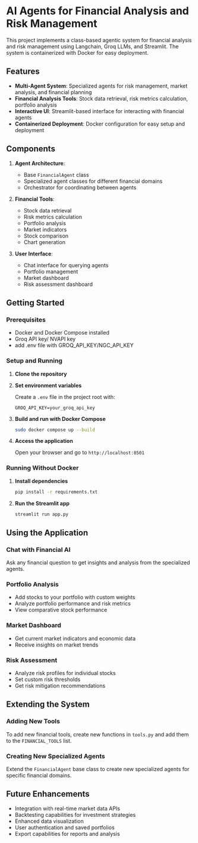 # AI Agents for Financial Analysis and Risk Management

This project implements a class-based agentic system for financial analysis and risk management using Langchain, Groq LLMs, and Streamlit. The system is containerized with Docker for easy deployment.

## Features

- **Multi-Agent System**: Specialized agents for risk management, market analysis, and financial planning
- **Financial Analysis Tools**: Stock data retrieval, risk metrics calculation, portfolio analysis
- **Interactive UI**: Streamlit-based interface for interacting with financial agents
- **Containerized Deployment**: Docker configuration for easy setup and deployment

## Components

1. **Agent Architecture**:
   - Base `FinancialAgent` class
   - Specialized agent classes for different financial domains
   - Orchestrator for coordinating between agents

2. **Financial Tools**:
   - Stock data retrieval
   - Risk metrics calculation
   - Portfolio analysis
   - Market indicators
   - Stock comparison
   - Chart generation

3. **User Interface**:
   - Chat interface for querying agents
   - Portfolio management
   - Market dashboard
   - Risk assessment dashboard

## Getting Started

### Prerequisites

- Docker and Docker Compose installed
- Groq API key/ NVAPI key
- add .env file with GROQ_API_KEY/NGC_API_KEY

### Setup and Running

1. **Clone the repository**

2. **Set environment variables**

   Create a `.env` file in the project root with:
   ```
   GROQ_API_KEY=your_groq_api_key
   ```

3. **Build and run with Docker Compose**

   ```bash
   sudo docker compose up --build
   ```

4. **Access the application**

   Open your browser and go to `http://localhost:8501`

### Running Without Docker

1. **Install dependencies**

   ```bash
   pip install -r requirements.txt
   ```

2. **Run the Streamlit app**

   ```bash
   streamlit run app.py
   ```

## Using the Application

### Chat with Financial AI
Ask any financial question to get insights and analysis from the specialized agents.

### Portfolio Analysis
- Add stocks to your portfolio with custom weights
- Analyze portfolio performance and risk metrics
- View comparative stock performance

### Market Dashboard
- Get current market indicators and economic data
- Receive insights on market trends

### Risk Assessment
- Analyze risk profiles for individual stocks
- Set custom risk thresholds
- Get risk mitigation recommendations

## Extending the System

### Adding New Tools
To add new financial tools, create new functions in `tools.py` and add them to the `FINANCIAL_TOOLS` list.

### Creating New Specialized Agents
Extend the `FinancialAgent` base class to create new specialized agents for specific financial domains.

## Future Enhancements

- Integration with real-time market data APIs
- Backtesting capabilities for investment strategies
- Enhanced data visualization
- User authentication and saved portfolios
- Export capabilities for reports and analysis
